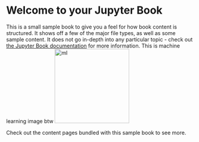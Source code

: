 # Welcome to your Jupyter Book

This is a small sample book to give you a feel for how book content is
structured.
It shows off a few of the major file types, as well as some sample content.
It does not go in-depth into any particular topic - check out [the Jupyter Book documentation](https://jupyterbook.org) for more information.
This is machine learning image btw 
<img src="../_images/machine-learning.png" alt="ml" class="bg-primary" width="200">

Check out the content pages bundled with this sample book to see more.

```{tableofcontents}
```
